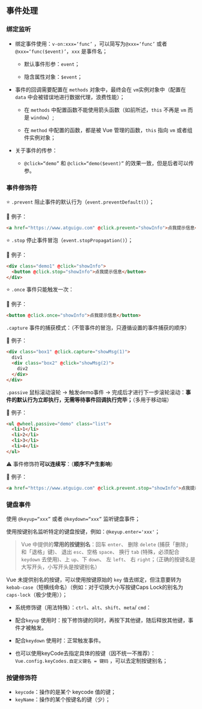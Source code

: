## 事件处理

### 绑定监听

+ 绑定事件使用：`v-on:xxx=‘func’` ，可以简写为`@xxx=‘func’` 或者 `@xxx=‘func($event)’`，`xxx` 是事件名；

  + 默认事件形参：`event`；

  + 隐含属性对象：`$event`；

+ 事件的回调需要配置在 `methods` 对象中，最终会在 `vm`实例对象中（配置在 `data` 中会被错误地进行数据代理，浪费性能）；

  + 在 `methods` 中配置函数不能使用箭头函数（如前所述，`this` 不再是 `vm` 而是 `window`）;

  + 在 `method` 中配置的函数，都是被 Vue 管理的函数，`this` 指向 `vm` 或者组件实例对象；

+ 关于事件的传参：
  + `@click=“demo”` 和 `@click=“demo($event)”` 的效果一致，但是后者可以传参。



### 事件修饰符

:star: `.prevent` 阻止事件的默认行为（`event.preventDefault()`）；

🌰 例子：

```html
<a href="https://www.atguigu.com" @click.prevent="showInfo">点我提示信息</a>
```

:star: `.stop` 停止事件冒泡（`event.stopPropagation()`）；

🌰 例子：

```html
<div class="demo1" @click="showInfo">
  <button @click.stop="showInfo">点我提示信息</button>
</div>
```

:star: `.once`  事件只能触发一次：

🌰 例子：

```html
<button @click.once="showInfo">点我提示信息</button>
```



`.capture` 事件的捕获模式：（不管事件的冒泡，只遵循设置的事件捕获的顺序）

🌰 例子：

```html
<div class="box1" @click.capture="showMsg(1)">
  div1
  <div class="box2" @click="showMsg(2)">
    div2
  </div>
</div>
```



`.passive` 鼠标滚动滚轮 -> 触发demo事件 -> 完成后才进行下一步滚轮滚动：**事件的默认行为立即执行，无需等待事件回调执行完毕；**（多用于移动端）

🌰 例子：

```html
<ul @wheel.passive="demo" class="list">
  <li>1</li>
  <li>2</li>
  <li>3</li>
  <li>4</li>
</ul>
```



⚠️ 事件修饰符**可以连续写**：（**顺序不产生影响**）

🌰 例子：

```html
<a href="https://www.atguigu.com" @click.prevent.stop="showInfo">点我提示信息</a>
```



### 键盘事件

使用 `@keyup=“xxx”` 或者 `@keydown=“xxx”` 监听键盘事件；

使用按键别名监听特定的键盘按键，例如：`@keyup.enter='xxx'`；

> Vue 中提供的**常用的按键别名**：回车 `enter`、  删除 `delete` (捕获「删除」和「退格」键)、 退出 `esc`、空格  `space`、 换行 `tab` (特殊，必须配合 `keydown` 去使用)、上 `up`、下  `down`、 左 `left`、 右 `right`；（正确的按键名是大写开头，小写开头是按键别名）

Vue 未提供别名的按键，可以使用按键原始的 `key` 值去绑定，但注意要转为`kebab-case`（短横线命名）（例如：对于切换大小写按键Caps Lock的别名为 `caps-lock`（极少使用））；

+ 系统修饰键（用法特殊）：`ctrl`、`alt`、`shift`、`meta`/ `cmd`：

+ 配合`keyup` 使用时：按下修饰键的同时，再按下其他键，随后释放其他键，事件才被触发。
+ 配合`keydown` 使用时：正常触发事件。

+ 也可以使用keyCode去指定具体的按键（因不统一不推荐）：`Vue.config.keyCodes.自定义键名 = 键码` ，可以去定制按键别名；

### 按键修饰符

+ `keycode`：操作的是某个 keycode 值的键；
+ `keyName`：操作的某个按键名的键（少）；